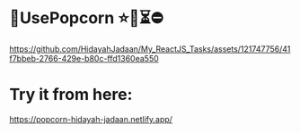 # 🍿UsePopcorn ⭐️🌟⏳⛔️



https://github.com/HidayahJadaan/My_ReactJS_Tasks/assets/121747756/41f7bbeb-2766-429e-b80c-ffd1360ea550

# Try it from here:
https://popcorn-hidayah-jadaan.netlify.app/

